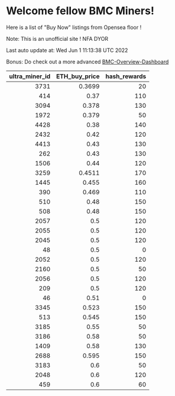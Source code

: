 # Welcome fellow BMC Miners!
Here is a list of "Buy Now" listings from Opensea floor !

Note: This is an unofficial site ! NFA DYOR

Last auto update at: Wed Jun  1 11:13:38 UTC 2022

Bonus: Do check out a more advanced [BMC-Overview-Dashboard](https://dune.com/defifunk/BMC-Overview-Dashboard)


|   ultra_miner_id |   ETH_buy_price |   hash_rewards |
|-----------------:|----------------:|---------------:|
|             3731 |          0.3699 |             20 |
|              414 |          0.37   |            110 |
|             3094 |          0.378  |            130 |
|             1972 |          0.379  |             50 |
|             4428 |          0.38   |            140 |
|             2432 |          0.42   |            120 |
|             4413 |          0.43   |            130 |
|              262 |          0.43   |            130 |
|             1506 |          0.44   |            120 |
|             3259 |          0.4511 |            170 |
|             1445 |          0.455  |            160 |
|              390 |          0.469  |            110 |
|              510 |          0.48   |            150 |
|              508 |          0.48   |            150 |
|             2057 |          0.5    |            120 |
|             2055 |          0.5    |            120 |
|             2045 |          0.5    |            120 |
|               48 |          0.5    |              0 |
|             2052 |          0.5    |            120 |
|             2160 |          0.5    |             50 |
|             2056 |          0.5    |            120 |
|              209 |          0.5    |            120 |
|               46 |          0.51   |              0 |
|             3345 |          0.523  |            150 |
|              513 |          0.545  |            150 |
|             3185 |          0.55   |             50 |
|             3186 |          0.58   |             50 |
|             1409 |          0.58   |            130 |
|             2688 |          0.595  |            150 |
|             3183 |          0.6    |             50 |
|             2048 |          0.6    |            120 |
|              459 |          0.6    |             60 |